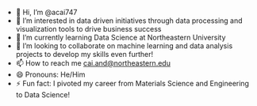 - 👋 Hi, I’m @acai747
- 👀 I’m interested in data driven initiatives through data processing and visualization tools to drive business success
- 🌱 I’m currently learning Data Science at Northeastern University
- 💞️ I’m looking to collaborate on machine learning and data analysis projects to develop my skills even further!
- 📫 How to reach me cai.and@northeastern.edu
- 😄 Pronouns: He/Him
- ⚡ Fun fact: I pivoted my career from Materials Science and Engineering to Data Science!

